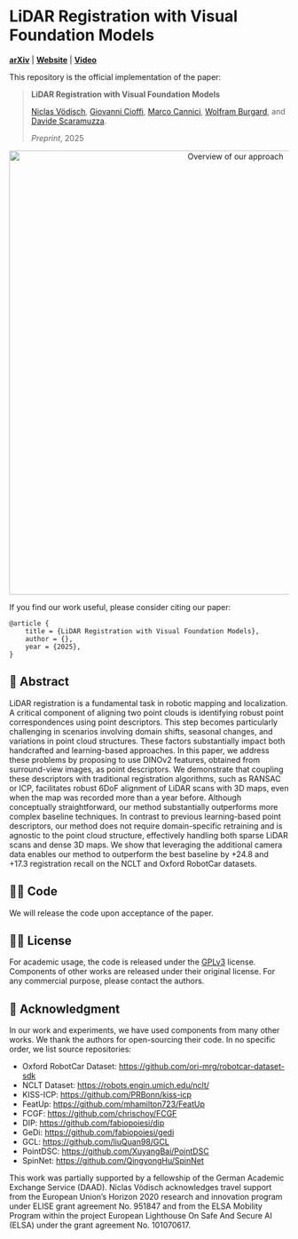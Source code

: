 # LiDAR Registration with Visual Foundation Models
[**arXiv**](https://arxiv.org/abs/) | [**Website**](https://vfm-registration.cs.uni-freiburg.de/) | [**Video**](https://youtu.be/YicKCR-iLlk)


This repository is the official implementation of the paper:

> **LiDAR Registration with Visual Foundation Models**
>
> [Niclas Vödisch](https://vniclas.github.io/), [Giovanni Cioffi](https://giovanni-cioffi.netlify.app/), [Marco Cannici](https://marcocannici.github.io/), [Wolfram Burgard](https://www.utn.de/person/wolfram-burgard/), and [Davide Scaramuzza](https://rpg.ifi.uzh.ch/people_scaramuzza.html). <br>
>
> *Preprint*, 2025

<p align="center">
  <img src="./assets/overview.png" alt="Overview of our approach" width="800" />
</p>

If you find our work useful, please consider citing our paper:
```
@article {
    title = {LiDAR Registration with Visual Foundation Models},
    author = {},
    year = {2025},
}
```

## 📔 Abstract

LiDAR registration is a fundamental task in robotic mapping and localization. A critical component of aligning two point clouds is identifying robust point correspondences using point descriptors. This step becomes particularly challenging in scenarios involving domain shifts, seasonal changes, and variations in point cloud structures. These factors substantially impact both handcrafted and learning-based approaches. In this paper, we address these problems by proposing to use DINOv2 features, obtained from surround-view images, as point descriptors. We demonstrate that coupling these descriptors with traditional registration algorithms, such as RANSAC or ICP, facilitates robust 6DoF alignment of LiDAR scans with 3D maps, even when the map was recorded more than a year before. Although conceptually straightforward, our method substantially outperforms more complex baseline techniques. In contrast to previous learning-based point descriptors, our method does not require domain-specific retraining and is agnostic to the point cloud structure, effectively handling both sparse LiDAR scans and dense 3D maps. We show that leveraging the additional camera data enables our method to outperform the best baseline by +24.8 and +17.3 registration recall on the NCLT and Oxford RobotCar datasets.


## 👩‍💻 Code

We will release the code upon acceptance of the paper.


## 👩‍⚖️  License

For academic usage, the code is released under the [GPLv3](https://www.gnu.org/licenses/gpl-3.0.en.html) license. Components of other works are released under their original license.
For any commercial purpose, please contact the authors.


## 🙏 Acknowledgment

In our work and experiments, we have used components from many other works. We thank the authors for open-sourcing their code. In no specific order, we list source repositories:
- Oxford RobotCar Dataset: https://github.com/ori-mrg/robotcar-dataset-sdk
- NCLT Dataset: https://robots.engin.umich.edu/nclt/
- KISS-ICP: https://github.com/PRBonn/kiss-icp
- FeatUp: https://github.com/mhamilton723/FeatUp
- FCGF: https://github.com/chrischoy/FCGF
- DIP: https://github.com/fabiopoiesi/dip
- GeDi: https://github.com/fabiopoiesi/gedi
- GCL: https://github.com/liuQuan98/GCL
- PointDSC: https://github.com/XuyangBai/PointDSC
- SpinNet: https://github.com/QingyongHu/SpinNet


This work was partially supported by a fellowship of the German Academic Exchange Service (DAAD). Niclas Vödisch acknowledges travel support from the European Union’s Horizon 2020 research and innovation program under ELISE grant agreement No. 951847 and from the ELSA Mobility Program within the project European Lighthouse On Safe And Secure AI (ELSA) under the grant agreement No. 101070617.
